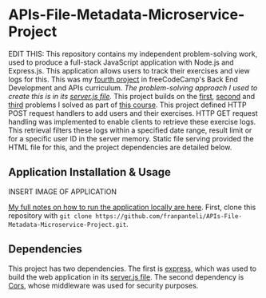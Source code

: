 # APIs-File-Metadata-Microservice-Project
EDIT THIS:
This repository contains my independent problem-solving work, used to produce a full-stack JavaScript application with Node.js and Express.js. This application allows users to track their exercises and view logs for this. This was my [fourth project](https://www.freecodecamp.org/learn/back-end-development-and-apis/back-end-development-and-apis-projects/exercise-tracker) in freeCodeCamp's Back End Development and APIs curriculum. *The problem-solving approach I used to create this is in its [server.js file](https://github.com/franpanteli/APIs-Exercise-Tracker-Fullstack-Project/blob/main/server.js).* This project builds on the [first](https://github.com/franpanteli/APIs-Timestamp-Microservice-Project), [second](https://github.com/franpanteli/APIs-Request-Header-Parser-Microservice-Project) and [third](https://github.com/franpanteli/APIs-URL-Shortener-Microservice-Project) problems I solved as part of [this course](https://www.freecodecamp.org/learn/back-end-development-and-apis/#mongodb-and-mongoose). This project defined HTTP POST request handlers to add users and their exercises. HTTP GET request handling was implemented to enable clients to retrieve these exercise logs. This retrieval filters these logs within a specified date range, result limit or for a specific user ID in the server memory. Static file serving provided the HTML file for this, and the project dependencies are detailed below.

## Application Installation & Usage
INSERT IMAGE OF APPLICATION

[My full notes on how to run the application locally are here](https://github.com/franpanteli/APIs-File-Metadata-Microservice-Project/blob/main/launching-the-app-locally.txt). First, clone this repository with `git clone https://github.com/franpanteli/APIs-File-Metadata-Microservice-Project.git`.

## Dependencies

This project has two dependencies. The first is [express](https://www.npmjs.com/package/express), which was used to build the web application in its [server.js file](https://github.com/franpanteli/APIs-Request-Header-Parser-Microservice-Project/blob/main/server.js). The second dependency is [Cors](https://www.npmjs.com/package/cors), whose middleware was used for security purposes.
